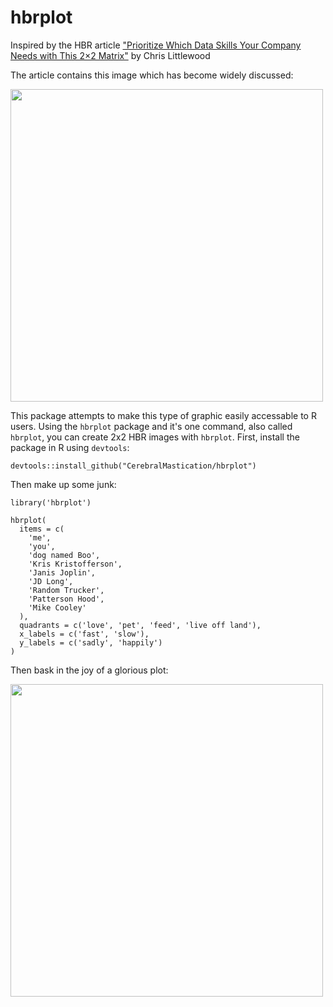 # hbrplot
Inspired by the HBR article ["Prioritize Which Data Skills Your Company Needs with This 2×2 Matrix"](https://hbr.org/2018/10/which-data-skills-do-you-actually-need-this-2x2-matrix-will-tell-you_) by
Chris Littlewood

The article contains this image which has become widely discussed:

<a href="url"><img src="https://cerebralmastication.github.io/hbr_2x2.png" align="center" width="500"></a>


This package attempts to make this type of graphic easily accessable to R users. Using the `hbrplot` package and it's one command, also called `hbrplot`, you can create 2x2 HBR images with `hbrplot`. First, install the package in R using `devtools`:

```{r}
devtools::install_github("CerebralMastication/hbrplot")
```

Then make up some junk:

```{r}
library('hbrplot')

hbrplot(
  items = c(
    'me',
    'you',
    'dog named Boo',
    'Kris Kristofferson',
    'Janis Joplin',
    'JD Long',
    'Random Trucker',
    'Patterson Hood',
    'Mike Cooley'
  ),
  quadrants = c('love', 'pet', 'feed', 'live off land'),
  x_labels = c('fast', 'slow'),
  y_labels = c('sadly', 'happily')
)

```

Then bask in the joy of a glorious plot:

<a href="url"><img src="https://cerebralmastication.github.io/hbrplot.png" align="center" width="500"></a>


